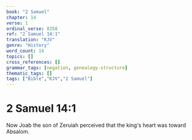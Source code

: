 ```yaml
---
book: "2 Samuel"
chapter: 14
verse: 1
ordinal_verse: 8358
ref: "2 Samuel 14:1"
translation: "KJV"
genre: "History"
word_count: 14
topics: []
cross_references: []
grammar_tags: [negation, genealogy-structure]
thematic_tags: []
tags: ["Bible","KJV","2 Samuel"]
---
```


# 2 Samuel 14:1

Now Joab the son of Zeruiah perceived that the king's heart was toward Absalom.
